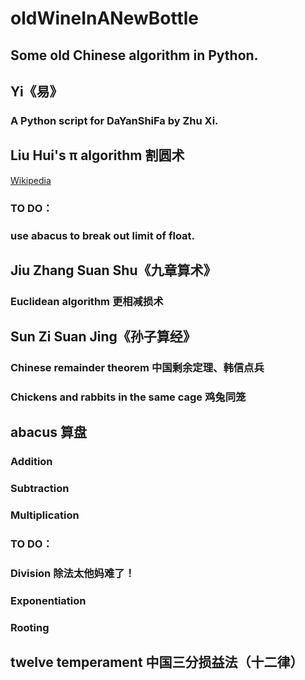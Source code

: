 #    oldWineInANewBottle
##   Some old Chinese algorithm in Python.
##   Yi《易》
###     A Python script for DaYanShiFa by Zhu Xi.
##   Liu Hui's π algorithm 割圆术
[Wikipedia](https://en.wikipedia.org/wiki/Liu_Hui%27s_%CF%80_algorithm)
###     TO DO：
###     use abacus to break out limit of float.
##   Jiu Zhang Suan Shu《九章算术》
###     Euclidean algorithm 更相减损术
##   Sun Zi Suan Jing《孙子算经》
###     Chinese remainder theorem 中国剩余定理、韩信点兵
###     Chickens and rabbits in the same cage 鸡兔同笼
##   abacus 算盘
###     Addition
###     Subtraction
###     Multiplication
###     TO DO：
###     Division 除法太他妈难了！
###     Exponentiation
###     Rooting
##   twelve temperament 中国三分损益法（十二律）

